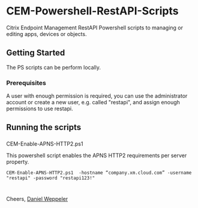 # CEM-Powershell-RestAPI-Scripts

Citrix Endpoint Management RestAPI Powershell scripts to managing or editing apps, devices or objects. 

## Getting Started

The PS scripts can be perform locally.

### Prerequisites

A user with enough permission is required, you can use the administrator account or create a new user, e.g. called "restapi", and assign enough permissions to use restapi.

## Running the scripts

### 
CEM-Enable-APNS-HTTP2.ps1 

This powershell script enables the APNS HTTP2 requirements per server property. 

```
CEM-Enable-APNS-HTTP2.ps1  -hostname “company.xm.cloud.com” -username "restapi" -password "restapi123!"
```

#
Cheers,
[Daniel Weppeler](https://danielweppeler.de)
